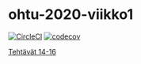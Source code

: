 # ohtu-2020-viikko1

[![CircleCI](https://circleci.com/gh/chipfrog/ohtu-2020-viikko1.svg?style=svg)](https://circleci.com/gh/chipfrog/ohtu-2020-viikko1)
[![codecov](https://codecov.io/gh/chipfrog/ohtu-2020-viikko1/branch/master/graph/badge.svg)](https://codecov.io/gh/chipfrog/ohtu-2020-viikko1)

[Tehtävät 14-16](https://github.com/chipfrog/ohtu-2020-muut-viikot/tree/master/viikko1)
